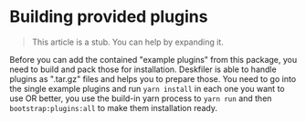 # Building provided plugins

> This article is a stub. You can help by expanding it.

Before you can add the contained "example plugins" from this package, you need to build and pack those
for installation. Deskfiler is able to handle plugins as ".tar.gz" files and helps you to prepare those.
You need to go into the single example plugins and run `yarn install` in each one you want to use OR better,
you use the build-in yarn process to `yarn run` and then `bootstrap:plugins:all` to make them installation ready.

